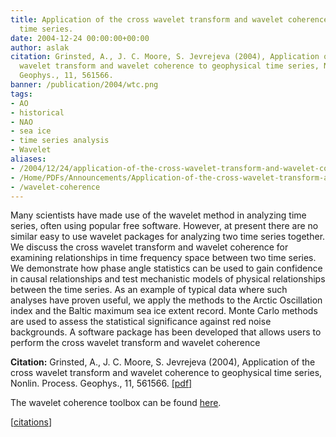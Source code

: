 ```yaml
---
title: Application of the cross wavelet transform and wavelet coherence to geophysical
  time series.
date: 2004-12-24 00:00:00+00:00
author: aslak
citation: Grinsted, A., J. C. Moore, S. Jevrejeva (2004), Application of the cross
  wavelet transform and wavelet coherence to geophysical time series, Nonlin. Process.
  Geophys., 11, 561566.
banner: /publication/2004/wtc.png
tags:
- AO
- historical
- NAO
- sea ice
- time series analysis
- Wavelet
aliases:
- /2004/12/24/application-of-the-cross-wavelet-transform-and-wavelet-coherence-to-geophysical-time-series/
- /Home/PDFs/Announcements/Application-of-the-cross-wavelet-transform-and-wavelet-coherence-to-geophysical-time-series-
- /wavelet-coherence
---
```


Many scientists have made use of the wavelet method in analyzing time series, often using popular free software. However, at present there are no similar easy to use wavelet packages for analyzing two time series together. We discuss the cross wavelet transform and wavelet coherence for examining relationships in time frequency space between two time series. <!--more-->We demonstrate how phase angle statistics can be used to gain confidence in causal relationships and test mechanistic models of physical relationships between the time series. As an example of typical data where such analyses have proven useful, we apply the methods to the Arctic Oscillation index and the Baltic maximum sea ice extent record. Monte Carlo methods are used to assess the statistical significance against red noise backgrounds. A software package has been developed that allows users to perform the cross wavelet transform and wavelet coherence

**Citation:** Grinsted, A., J. C. Moore, S. Jevrejeva (2004), Application of the cross wavelet transform and wavelet coherence to geophysical time series, Nonlin. Process. Geophys., 11, 561566. [[pdf]](/pdf/Grinsted-npg2004-wavelet-coherence.pdf)

The wavelet coherence toolbox can be found [here](http://grinsted.github.io/wavelet-coherence/).

[[citations](http://scholar.google.dk/scholar?hl=da&sciodt=2000&q=&cites=4235681637792186225&as_ylo=2003&as_vis=0)]